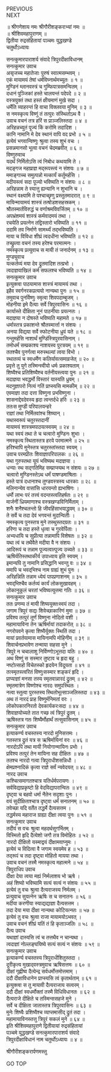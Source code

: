 PREVIOUS  
NEXT  
  
॥ श्रीगणेशाय नमः श्रीगौरीशङ्कराभ्यां नमः ॥  
॥ श्रीशिवमहापुराणम् ॥  
द्वितीया रुद्रसंहितायां पञ्चमः युद्धखण्डे  
चतुर्थोऽध्यायः  
  
सनत्कुमारपाराशर्य संवादे त्रिपुरदीक्षाविधानम्  
सनत्कुमार उवाच  
असृजच्च महातेजाः पुरुषं स्वात्मसम्भवम् ।  
एकं मायामयं तेषां धर्मविघ्नार्थमच्युतः ॥ १ ॥  
मुण्डिनं म्लानवस्त्रं च गुम्फिपात्रसमन्वितम् ।  
दधानं पुञ्जिकां हस्ते चालयन्तं पदेपदे ॥ २ ॥  
वस्त्रयुक्तं तथा हस्तं क्षीयमाणं मुखे सदा ।  
धर्मेति व्याहरन्तं हि वाचा विक्लवया मुनिम् ॥ ३ ॥  
स नमस्कृत्य विष्णुं तं तत्पुरः संस्थितोऽथ वै ।  
उवाच वचनं तत्र हरिं स प्राञ्जलिस्तदा ॥ ४ ॥  
अरिहन्नच्युतं पूज्यं किं करोमि तदादिश ।  
कानि नामानि मे देव स्थानं वापि वद प्रभो ॥ ५ ॥  
इत्येवं भगवान्विष्णुः श्रुत्वा तस्य शुभं वचः ।  
प्रसन्नमानसो भूत्वा वचनं चेदमब्रवीत् ॥ ६ ॥  
विष्णुरुवाच  
यदर्थं निर्मितोऽसि त्वं निबोध कथयामि ते ।  
मदङ्‌गज महाप्राज्ञ मद्‌रूपस्त्वं न संशयः ॥ ७ ॥  
ममाङ्‌गाच्च समुत्पन्नो मत्कार्यं कर्तुमर्हसि ।  
मदीयस्त्वं सदा पूज्यो भविष्यति न संशयः ॥ ८ ॥  
अरिहन्नाम ते स्यात्तु ह्यन्यानि न शुभानि च ।  
स्थानं वक्ष्यामि ते पश्चाच्छृणु प्रस्तुतमादरात् ॥ ९ ॥  
मायिन्मायामयं शास्त्रं तत्षोडशसहस्रकम् ।  
श्रौतस्मार्तविरुद्धं च वर्णाश्रमविवर्जितम् ॥ १० ॥  
अपभ्रंशमयं शास्त्रं कर्मवादमयं तथा ।  
रचयेति प्रयत्नेन तद्विस्तारो भविष्यति ॥ ११ ॥  
ददामि तव निर्माणे सामर्थ्यं तद्‌भविष्यति ।  
माया च विविधा शीघ्रं त्वदधीना भविष्यति ॥ १२ ॥  
तच्छ्रुत्वा वचनं तस्य हरेश्च परमात्मनः ।  
नमस्कृत्य प्रत्युवाच स मायी तं जनार्दनम् ॥ १३ ॥  
मुण्ड्युवाच  
यत्कर्तव्यं मया देव द्रुतमादिश तत्प्रभो ।  
त्वदाज्ञयाखिलं कर्म सफलश्च भविष्यति ॥ १४ ॥  
सनत्कुमार उवाच  
इत्युक्त्वा पाठयामास शास्त्रं मायामयं तथा ।  
इहैव स्वर्गनरकप्रत्ययो नान्यथा पुनः ॥ १५ ॥  
तमुवाच पुनर्विष्णुः स्मृत्वा शिवपदाम्बुजम् ।  
मोहनीया इमे दैत्याः सर्वे त्रिपुरवासिनः ॥ १६ ॥  
कार्यास्ते दीक्षिता नूनं पाठनीयाः प्रयत्नतः ।  
मदाज्ञया न दोषस्ते भविष्यति महामते ॥ १७ ॥  
धर्मास्तत्र प्रकाशन्ते श्रौतस्मार्त्ता न संशयः ।  
अनया विद्यया सर्वे स्फोटनीया ध्रुवं यते ॥ १८ ॥  
गन्तुमर्हसि नाशार्थं मुण्डिंस्त्रिपुरवासिनाम् ।  
तमोधर्मं सम्प्रकाश्य नाशयस्व पुरत्रयम् ॥ १९ ॥  
ततश्चैव पुनर्गत्वा मरुस्थल्यां त्वया विभो ।  
स्थातव्यं च स्वधर्मेण कलिर्यावत्समाव्रजेत् ॥ २० ॥  
प्रवृत्ते तु युगे तस्मिन्स्वीयो धर्मः प्रकाश्यताम् ।  
शिष्यैश्च प्रतिशिष्यैश्च वर्तनीयस्त्वया पुनः ॥ २१ ॥  
मदाज्ञया भवद्धर्मो विस्तारं यास्यति ध्रुवम् ।  
मदनुज्ञापरो नित्यं गतिं प्राप्स्यसि मामकीम् ॥ २२ ॥  
एवमाज्ञा तदा दत्ता विष्णुना प्रभविष्णुना ।  
शासनाद्देवदेवस्य हृदा त्वन्तर्दधे हरिः ॥ २३ ॥  
ततःस मुण्डी परिपालयन्हरे  
    राज्ञां तथा निर्मितवांश्च शिष्यान् ।  
यथास्वरूपं चतुरस्तदानीं  
    मायामयं शास्त्रमपाठयत्स्वयम् ॥ २४ ॥  
यथा स्वयं तथा ते च चत्वारो मुण्डिनः शुभाः ।  
नमस्कृत्य स्थितास्तत्र हरये परमात्मने ॥ २५ ॥  
हरिश्चापि मुनेस्तत्र चतुरस्तांस्तदा स्वयम् ।  
उवाच परमप्रीतः शिवाज्ञापरिपालकः ॥ २६ ॥  
यथा गुरुस्तथा यूयं भविष्यथ मदाज्ञया ।  
धन्याः स्थ सद्‌गतिमिह सम्प्राप्स्यथ न संशयः ॥ २७ ॥  
चत्वारो मुण्डिनस्तेऽथ धर्मं पाषण्डमाश्रिताः ।  
हस्ते पात्रं दधानाश्च तुण्डवस्त्रस्य धारकाः ॥ २८ ॥  
मलिनान्येव वासांसि धारयन्तो ह्यभाषिणः ।  
धर्मो लाभः परं तत्त्वं वदन्तस्त्वतिहर्षतः ॥ २९ ॥  
मार्जनीं ध्रियमाणाश्च वस्त्रखण्डविनिर्मिताम् ।  
शनैः शनैश्चलन्तो हि जीवहिंसाभयाद्ध्रुवम् ॥ ३० ॥  
ते सर्वे च तदा देवं भगवन्तं मुदान्विताः ।  
नमस्कृत्य पुनस्तत्र मुने तस्थुस्तदग्रतः ॥ ३१ ॥  
हरिणा च तदा हस्ते धृत्वा च गुरवेर्पिताः ।  
अभ्यधायि च सुप्रीत्या तन्नामापि विशेषतः ॥ ३२ ॥  
यथा त्वं च तथैवैते मदीया वै न संशयः ।  
आदिरूपं च तन्नाम पूज्यत्वात्पूज्य उच्यते ॥ ३३ ॥  
ऋषिर्यतिस्तथाकीर्य उपाध्याय इति स्वयम् ।  
इमान्यपि तु नामानि प्रसिद्धानि भवन्तु वः ॥ ३४ ॥  
ममापि च भवद्‌भिश्च नाम ग्राह्यं शुभं पुनः ।  
अरिहन्निति तन्नाम ध्येयं पापप्रणाशनम् ॥ ३५ ॥  
भवद्‌भिश्चैव कर्तव्यं कार्यं लोकसुखावहम् ।  
लोकानुकूलं चरतां भविष्यत्युत्तमा गतिः ॥ ३६ ॥  
सनत्कुमार उवाच  
ततः प्रणम्य तं मायी शिष्ययुक्तःस्वयं तदा ।  
जगाम त्रिपुरं सद्यः शिवेच्छाकारिणं मुमा ॥ ३७ ॥  
प्रविश्य तत्पुरं तूर्णं विष्णुना नोदितो वशी ।  
महामायाविना तेन ऋषिर्मायां तदाकरोत् ॥ ३८ ॥  
नगरोपवने कृत्वा शिष्यैर्युक्तः स्थितिं तदा ।  
मायां प्रवर्तयामास मायिनामपि मोहिनीम् ॥ ३९ ॥  
शिवार्चनप्रभावेण तन्माया सहसा मुने ।  
त्रिपुरे न चचालाशु निर्विण्णोऽभूत्तदा यतिः ॥ ४० ॥  
अथ विष्णुं स सस्मार तुष्टाव च हृदा बहु ।  
नष्टोत्साहो विचेतस्को हृदयेन विदूयता ॥ ४१ ॥  
तत्स्मृतस्त्वरितं विष्णुःसस्मार शङ्करं हृदि ।  
प्राप्याज्ञां मनसा तस्य स्मृतवान्नारदं द्रुतम् ॥ ४२ ॥  
स्मृतमात्रेण विष्णोश्च नारदः समुपस्थितः ।  
नत्वा स्तुत्वा पुरस्तस्य स्थितोभूत्साञ्जलिस्तदा ॥ ४३ ॥  
अथ तं नारदं प्राह विष्णुर्मनिमतां वरः ।  
लोकोपकारनिरतो देवकार्यकरःसदा ॥ ४४ ॥  
शिवाज्ञयोच्यते तात गच्छ त्वं त्रिपुरं द्रुतम् ।  
ऋषिस्तत्र गतः शिष्यैर्मोहार्थं तत्सुवासिनाम् ॥ ४५ ॥  
सनत्कुमार उवाच  
इत्याकर्ण्य वचस्तस्य नारदो मुनिसत्तमः ।  
गतस्तत्र द्रुतं यत्र स ऋषिर्मायिनां वरः ॥ ४६ ॥  
नारदोऽपि तथा मायी नियोगान्मायिनः प्रभोः ।  
प्रविश्य तत्पुरं तेन मायिना सह दीक्षितः ॥ ४७ ॥  
ततश्च नारदो गत्वा त्रिपुराधीशसन्निधौ ।  
क्षेमप्रश्नादिकं कृत्वा राज्ञे सर्वं न्यवेदयत् ॥ ४८ ॥  
नारद उवाच  
कश्चित्समागतश्चात्र यतिर्धर्मपरायणः ।  
सर्वविद्याप्रकृष्टो हि वेदविद्यापरान्वितः ॥ ४९ ॥  
दृष्ट्वा च बहवो धर्मा नैतेन सदृशाः पुनः ।  
वयं सुदीक्षिताश्चात्र दृष्ट्वा धर्मं सनातनम् ॥ ५० ॥  
तवेच्छा यदि वर्तेत तद्धर्मे दैत्यसत्तम ।  
तद्धर्मस्य महाराज ग्राह्या दीक्षा त्वया पुनः ॥ ५१ ॥  
सनत्कुमार उवाच  
तदीयं स वचः श्रुत्वा महदर्थसुगर्भितम् ।  
विस्मितो हृदि दैत्येशो जगौ तत्र विमोहितः ॥ ५२ ॥  
नारदो दीक्षितो यस्माद्वयं दीक्षामवाप्नुमः ।  
इत्येवं च विदित्वा वै जगाम स्वयमेव ह ॥ ५३ ॥  
तद्‌रूपं च तदा दृष्ट्वा मोहितो मायया तथा ।  
उवाच वचनं तस्मै नमस्कृत्य महात्मने ॥ ५४ ॥  
त्रिपुराधिप उवाच  
दीक्षा देया त्वया मह्यं निर्मलाशय भो ऋषे ।  
अहं शिष्यो भविष्यामि सत्यं सत्यं न संशयः ॥ ५५ ॥  
इत्येवं तु वचः श्रुत्वा दैत्यराजस्य निर्मलम् ।  
प्रत्युवाच सुयत्नेन ऋषिः स च सनातनः ॥ ५६ ॥  
मदीया करणीया स्याद्यद्याज्ञा दैत्यसत्तम ।  
तदा देया मया दीक्षा नान्यथा कोटियत्नतः ॥ ५७ ॥  
इत्येवं तु वचः श्रुत्वा राजा मायामयोऽभवत् ।  
उवाच वचनं शीघ्रं यतिं तं हि कृताञ्जलिः ॥ ५८ ॥  
दैत्य उवाच  
यथाज्ञां दास्यसि त्वं च तत्तथैव न चान्यथा ।  
त्वदाज्ञां नोल्लङ्‌घयिष्ये सत्यं सत्यं न संशयः ॥ ५९ ॥  
सनत्कुमार उवाच  
इत्याकर्ण्य वचस्तस्य त्रिपुराधीशितुस्तदा ।  
दूरीकृत्य मुखाद्‌वस्त्रमुवाच ऋषिसत्तमः ॥ ६० ॥  
दीक्षां गृह्णीष्व दैत्येन्द्र सर्वधर्मोत्तमोत्तमाम् ।  
ददौ दीक्षाविधानेन प्राप्स्यसि त्वं कृतार्थताम् ॥ ६१ ॥  
इत्युक्त्वा स तु मायावी दैत्यराजाय सत्वरम् ।  
ददौ दीक्षां स्वधर्मोक्तां तस्मै विधिविधानतः ॥ ६२ ॥  
दैत्यराजे दीक्षिते च तस्मिन्ससहजे मुने ।  
सर्वे च दीक्षिता जातास्तत्र त्रिपुरवासिनः ॥ ६३ ॥  
मुनेः शिष्यैः प्रशिष्यैश्च व्याप्तमासीद् द्रुतं तदा ।  
महामायाविनस्तत्तु त्रिपुरं सकलं मुने ॥ ६४ ॥  
इति श्रीशिवमहापुराणे द्वितीयायां रुद्रसंहितायां  
पञ्चमे युद्धखण्डे सनत्कुमारपाराशर्य संवादे  
त्रिपुरदीक्षाविधानं नाम चतुर्थोऽध्यायः ॥ ४ ॥  
  
  
श्रीगौरीशङ्करार्पणमस्तु  
  
GO TOP
